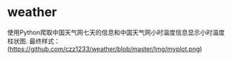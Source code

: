 # weather
使用Python爬取中国天气网七天的信息和中国天气网小时温度信息显示小时温度柱状图.
最终样式：
(https://github.com/czz1233/weather/blob/master/Img/myplot.png)
